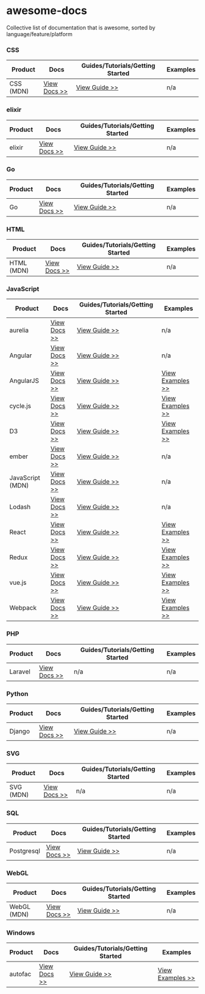 # awesome-docs

Collective list of documentation that is awesome, sorted by language/feature/platform

### CSS

| Product | Docs | Guides/Tutorials/Getting Started | Examples |
|---|---|---|---|
| CSS (MDN) | [View Docs >>](https://developer.mozilla.org/en-US/docs/Web/CSS) | [View Guide >>](https://developer.mozilla.org/en-US/docs/Web/Guide/CSS/Getting_started) | n/a |

### elixir

| Product | Docs | Guides/Tutorials/Getting Started | Examples |
|---|---|---|---|
| elixir | [View Docs >>](http://elixir-lang.org/docs.html) | [View Guide >>](http://elixir-lang.org/getting-started/introduction.html) | n/a |


### Go

| Product | Docs | Guides/Tutorials/Getting Started | Examples |
|---|---|---|---|
| Go | [View Docs >>](https://golang.org/doc/) | [View Guide >>](https://tour.golang.org/welcome/1) | n/a |

### HTML

| Product | Docs | Guides/Tutorials/Getting Started | Examples |
|---|---|---|---|
| HTML (MDN) | [View Docs >>](https://developer.mozilla.org/en-US/docs/Web/HTML) | [View Guide >>](https://developer.mozilla.org/en-US/docs/Web/Guide/HTML/Introduction) | n/a |

### JavaScript

| Product | Docs | Guides/Tutorials/Getting Started | Examples |
|---|---|---|---|
| aurelia | [View Docs >>](http://aurelia.io/hub.html#/doc/persona/developer) | [View Guide >>](http://aurelia.io/hub.html#/doc/article/aurelia/framework/latest/quick-start) | n/a |
| Angular | [View Docs >>](https://angular.io/docs/) | [View Guide >>](https://angular.io/docs/ts/latest/tutorial/) | n/a |
| AngularJS | [View Docs >>](https://docs.angularjs.org) | [View Guide >>](https://docs.angularjs.org/tutorial) | [View Examples >>](https://www.madewithangular.com/#/) |
| cycle.js | [View Docs >>](https://cycle.js.org/getting-started.html) | [View Guide >>](https://cycle.js.org/basic-examples.html) | [View Examples >>](https://cycle.js.org/basic-examples.html) |
| D3 | [View Docs >>](https://github.com/d3/d3/blob/master/API.md) | [View Guide >>](https://github.com/d3/d3/wiki/Tutorials) | [View Examples >>](http://bl.ocks.org/mbostock) |
| ember | [View Docs >>](http://emberjs.com/api/) | [View Guide >>](https://guides.emberjs.com/v2.9.0/) | n/a |
| JavaScript (MDN) | [View Docs >>](https://developer.mozilla.org/en-US/docs/Web/JavaScript) | [View Guide >>](https://developer.mozilla.org/en-US/docs/Web/JavaScript/Guide) | n/a |
| Lodash | [View Docs >>](https://lodash.com/docs/4.17.2) | [View Guide >>](https://github.com/lodash/lodash/wiki/FP-Guide) | n/a |
| React | [View Docs >>](https://facebook.github.io/react/docs/hello-world.html) | [View Guide >>](https://facebook.github.io/react/tutorial/tutorial.html) | [View Examples >>](https://facebook.github.io/react/docs/thinking-in-react.html) |
| Redux | [View Docs >>](http://redux.js.org/) | [View Guide >>](https://facebook.github.io/react/tutorial/tutorial.html) | [View Examples >>](http://redux.js.org/docs/basics/) |
| vue.js | [View Docs >>](https://vuejs.org/v2/api/) | [View Guide >>](https://vuejs.org/v2/guide/) | [View Examples >>](https://vuejs.org/v2/examples/) |
| Webpack | [View Docs >>](https://webpack.js.org/configuration/) | [View Guide >>](https://webpack.js.org/guides/) | [View Examples >>](https://github.com/webpack/webpack/tree/master/examples) |

### PHP

| Product | Docs | Guides/Tutorials/Getting Started | Examples |
|---|---|---|---|
| Laravel | [View Docs >>](https://laravel.com/docs/5.3) | n/a | n/a |

### Python

| Product | Docs | Guides/Tutorials/Getting Started | Examples |
|---|---|---|---|
| Django | [View Docs >>](https://docs.djangoproject.com/en/1.10/) | [View Guide >>](https://docs.djangoproject.com/en/1.10/intro/) | n/a |

### SVG

| Product | Docs | Guides/Tutorials/Getting Started | Examples |
|---|---|---|---|
| SVG (MDN) | [View Docs >>](https://developer.mozilla.org/en-US/docs/Web/SVG) | n/a | n/a |

### SQL

| Product | Docs | Guides/Tutorials/Getting Started | Examples |
|---|---|---|---|
| Postgresql | [View Docs >>](https://www.postgresql.org/docs/9.6/static/index.html) | [View Guide >>](https://www.postgresql.org/docs/9.6/static/tutorial-start.html) | n/a |

### WebGL

| Product | Docs | Guides/Tutorials/Getting Started | Examples |
|---|---|---|---|
| WebGL (MDN) | [View Docs >>](https://developer.mozilla.org/en-US/docs/Web/API/WebGL_API) | [View Guide >>](https://developer.mozilla.org/en-US/docs/Web/API/WebGL_API/Tutorial) | n/a |

### Windows

| Product | Docs | Guides/Tutorials/Getting Started | Examples |
|---|---|---|---|
| autofac | [View Docs >>](http://autofac.readthedocs.io/en/latest/) | [View Guide >>](http://autofac.readthedocs.io/en/latest/getting-started/index.html) | [View Examples >>](http://autofac.readthedocs.io/en/latest/examples/index.html) |
